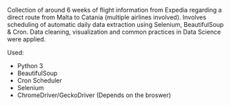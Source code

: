 Collection of around 6 weeks of flight information from Expedia regarding a direct route from Malta to Catania (multiple airlines involved). Involves scheduling of automatic daily data extraction using Selenium, BeautifulSoup & Cron. Data cleaning, visualization and common practices in Data Science were applied.

Used:
- Python 3
- BeautifulSoup
- Cron Scheduler
- Selenium
- ChromeDriver/GeckoDriver (Depends on the broswer)
